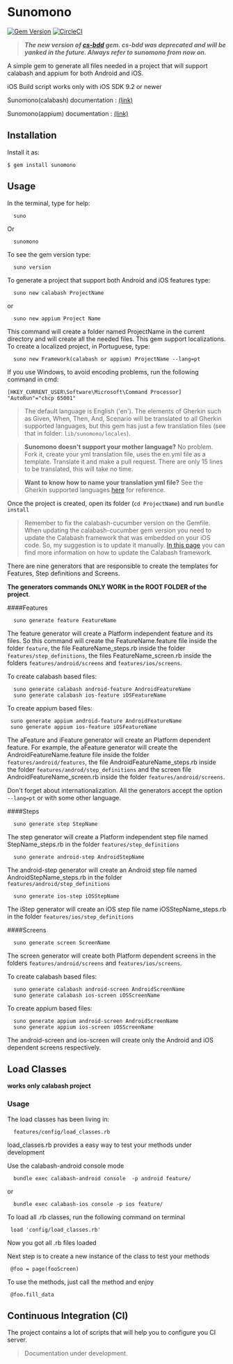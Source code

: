 # Sunomono

[![Gem Version](https://badge.fury.io/rb/sunomono.svg)](https://badge.fury.io/rb/sunomono)  [![CircleCI](https://circleci.com/gh/concretesolutions/sunomono/tree/master.svg?style=svg)](https://circleci.com/gh/concretesolutions/sunomono/tree/master)

> ***The new version of [cs-bdd](https://rubygems.org/gems/cs-bdd) gem. cs-bdd was deprecated and will be yanked in the future. Always refer to sunomono from now on.***

A simple gem to generate all files needed in a project that will support calabash and appium for both Android and iOS.

iOS Build script works only with iOS SDK 9.2 or newer

Sunomono(calabash) documentation : [(link)](https://github.com/concretesolutions/sunomono/SUNOMONO_CALABASH.md)

Sunomono(appium) documentation :  [(link)](https://github.com/concretesolutions/sunomono/SUNOMONO_APPPIUM.md)

## Installation

Install it as:

    $ gem install sunomono

## Usage

In the terminal, type for help:

```
  suno
```

Or

```
  sunomono
```

To see the gem version type:

```
  suno version
```

To generate a project that support both Android and iOS features type:

```
  suno new calabash ProjectName
```

or 

```
  suno new appium Project Name
```

This command will create a folder named ProjectName in the current directory and will create all the needed files. This gem support localizations. To create a localized project, in Portuguese, type:

```
  suno new Framework(calabash or appium) ProjectName --lang=pt
```

If you use Windows, to avoid encoding problems, run the following command in cmd:

```
[HKEY_CURRENT_USER\Software\Microsoft\Command Processor] "AutoRun"="chcp 65001"
```


  > The default language is English ('en'). The elements of Gherkin such as Given, When, Then, And, Scenario will be translated to all Gherkin supported languages, but this gem has just a few translation files (see that in folder: `lib/sunomono/locales`).

  > **Sunomono doesn't support your mother language?** No problem. Fork it, create your yml translation file, uses the en.yml file as a template. Translate it and make a pull request. There are only 15 lines to be translated, this will take no time.

  > **Want to know how to name your translation yml file?** See the Gherkin supported languages [here](https://github.com/cucumber/gherkin/blob/master/lib/gherkin/i18n.json) for reference.

Once the project is created, open its folder (`cd ProjectName`) and run `bundle install`

  > Remember to fix the calabash-cucumber version on the Gemfile. When updating the calabash-cucumber gem version you need to update the Calabash framework that was embedded on your iOS code. So, my suggestion is to update it manually. [In this page](https://github.com/calabash/calabash-ios/wiki/B1-Updating-your-Calabash-iOS-version) you can find more information on how to update the Calabash framework.


There are nine generators that are responsible to create the templates for Features, Step definitions and Screens.

**The generators commands ONLY WORK in the ROOT FOLDER of the project**.

####Features

```
  suno generate feature FeatureName
```
The feature generator will create a Platform independent feature and its files. So this command will create the FeatureName.feature file inside the folder `feature`, the file FeatureName_steps.rb inside the folder `features/step_definitions`, the files FeatureName_screen.rb inside the folders `features/android/screens` and `features/ios/screens`.

To create calabash based files:

```
  suno generate calabash android-feature AndroidFeatureName
  suno generate calabash ios-feature iOSFeatureName
```

To create appium based files:

```
 suno generate appium android-feature AndroidFeatureName
 suno generate appium ios-feature iOSFeatureName

```

The aFeature and iFeature generator will create an Platform dependent feature. For example, the aFeature generator will create the AndroidFeatureName.feature file inside the folder `features/android/features`, the file AndroidFeatureName_steps.rb inside the folder `features/androd/step_definitions` and the screen file AndroidFeatureName_screen.rb inside the folder `features/android/screens`.


Don't forget about internationalization. All the generators accept the option `--lang=pt` or with some other language.

####Steps

```
  suno generate step StepName
```
The step generator will create a Platform independent step file named StepName_steps.rb in the folder `features/step_definitions`


```
  suno generate android-step AndroidStepName
```
The android-step generator will create an Android step file named AndroidStepName_steps.rb in the folder `features/android/step_definitions`


```
  suno generate ios-step iOSStepName
```
The iStep generator will create an iOS step file name iOSStepName_steps.rb in the folder `features/ios/step_definitions`



####Screens

```
  suno generate screen ScreenName
```
The screen generator will create both Platform dependent screens in the folders `features/android/screens` and `features/ios/screens`.

To create calabash based files:

```
  suno generate calabash android-screen AndroidScreenName
  suno generate calabash ios-screen iOSScreenName
```

To create appium based files:

```
  suno generate appium android-screen AndroidScreenName
  suno generate appium ios-screen iOSScreenName
```

The android-screen and ios-screen will create only the Android and iOS dependent screens respectively.

## Load Classes
**works only calabash project**
### Usage

The load classes has been living in: 

```
  features/config/load_classes.rb
```

load_classes.rb provides a easy way to test your methods under development


Use the calabash-android console mode 

````
  bundle exec calabash-android console  -p android feature/
````

or

````
  bundle exec calabash-ios console -p ios feature/
````

To load all .rb classes, run the following command on terminal

````
 load 'config/load_classes.rb'
````

Now you got all .rb files loaded
 
Next step is to create a new instance of the class to test your methods

```
 @foo = page(fooScreen)
```

To use the methods, just call the method and enjoy 

```
 @foo.fill_data
```


## Continuous Integration (CI)

The project contains a lot of scripts that will help you to configure you CI server.

> Documentation under development.

